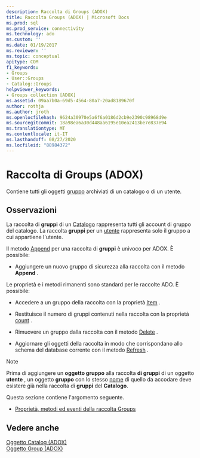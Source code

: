 ```yaml
---
description: Raccolta di Groups (ADOX)
title: Raccolta Groups (ADOX) | Microsoft Docs
ms.prod: sql
ms.prod_service: connectivity
ms.technology: ado
ms.custom: ''
ms.date: 01/19/2017
ms.reviewer: ''
ms.topic: conceptual
apitype: COM
f1_keywords:
- Groups
- User::Groups
- Catalog::Groups
helpviewer_keywords:
- Groups collection [ADOX]
ms.assetid: 09aa7b0a-69d5-4564-80a7-20ad8189670f
author: rothja
ms.author: jroth
ms.openlocfilehash: 9624a30970e5a6f6a0186d2cb9e2390c98968d9e
ms.sourcegitcommit: 18a98ea6a30d448aa6195e10ea2413be7e837e94
ms.translationtype: MT
ms.contentlocale: it-IT
ms.lasthandoff: 08/27/2020
ms.locfileid: "88984372"
---
```

# <a name="groups-collection-adox"></a>Raccolta di Groups (ADOX)
Contiene tutti gli oggetti [gruppo](./group-object-adox.md) archiviati di un catalogo o di un utente.  
  
## <a name="remarks"></a>Osservazioni  
 La raccolta di **gruppi** di un [Catalogo](./catalog-object-adox.md) rappresenta tutti gli account di gruppo del catalogo. La raccolta **gruppi** per un [utente](./user-object-adox.md) rappresenta solo il gruppo a cui appartiene l'utente.  
  
 Il metodo [Append](./append-method-adox-groups.md) per una raccolta di **gruppi** è univoco per ADOX. È possibile:  
  
-   Aggiungere un nuovo gruppo di sicurezza alla raccolta con il metodo **Append** .  
  
 Le proprietà e i metodi rimanenti sono standard per le raccolte ADO. È possibile:  
  
-   Accedere a un gruppo della raccolta con la proprietà [Item](../ado-api/item-property-ado.md) .  
  
-   Restituisce il numero di gruppi contenuti nella raccolta con la proprietà [count](../ado-api/count-property-ado.md) .  
  
-   Rimuovere un gruppo dalla raccolta con il metodo [Delete](./delete-method-adox-collections.md) .  
  
-   Aggiornare gli oggetti della raccolta in modo che corrispondano allo schema del database corrente con il metodo [Refresh](../ado-api/refresh-method-ado.md) .  
  
> [!NOTE]
>  Prima di aggiungere un **oggetto gruppo** alla raccolta **di gruppi** di un oggetto **utente** , un oggetto **gruppo** con lo stesso [nome](./name-property-adox.md) di quello da accodare deve esistere già nella raccolta di **gruppi** del **Catalogo**.  
  
 Questa sezione contiene l'argomento seguente.  
  
-   [Proprietà, metodi ed eventi della raccolta Groups](./groups-collection-properties-methods-and-events.md)  
  
## <a name="see-also"></a>Vedere anche  
 [Oggetto Catalog (ADOX)](./catalog-object-adox.md)   
 [Oggetto Group (ADOX)](./group-object-adox.md)